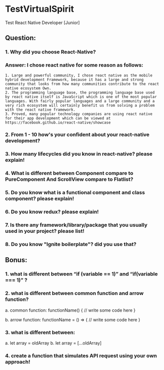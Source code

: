 # TestVirtualSpirit
Test React Native Developer [Junior]

## Question:
### 1. Why did you choose React-Native?

### Answer: I chose react native for some reason as follows:
    1. Large and powerful community, I chose react native as the mobile hybrid development Framework, because it has a large and strong community that looks from how many communities contribute to the react native ecosystem Own.
    2. The programming language base, the programming language base used by react native itself is JavaScript which is one of the most popular languages. With fairly popular languages and a large community and a very rich ecosystem will certainly benefit us from solving a problem with the react native framework. 
    3. Proved, many popular technology companies are using react native for their app development which can be viewed at https://facebook.github.io/react-native/showcase

    
### 2. From 1 - 10 how's your confident about your react-native development?
### 3. How many lifecycles did you know in react-native? please explain!
### 4. What is different between Component compare to PureComponent And ScrollView compare to Flatlist?
### 5. Do you know what is a functional component and class component? please explain!
### 6. Do you know redux? please explain!
### 7. Is there any framework/library/package that you usually used in your project? please list!
### 8. Do you know "Ignite boilerplate"? did you use that?


## Bonus:
### 1. what is different between “if (variable == 1)” and “if(variable === 1)” ?
### 2. what is different between common function  and arrow function?
  a. common function:
  functionName() {
    // write some code here
  }

  b. arrow function:
  functionName = () => {
    // write some code here
  }
### 3. what is different between:
  a. let array = oldArray
  b. let array = […oldArray]
### 4. create a function that simulates API request using your own approach! 
